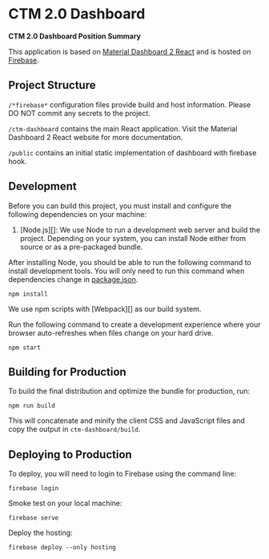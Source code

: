 # CTM 2.0 Dashboard

**CTM 2.0 Dashboard Position Summary**

This application is based on [Material Dashboard 2 React](https://www.creative-tim.com/learning-lab/react/overview/material-dashboard/) and is hosted on [Firebase](https://firebase.google.com/docs).

## Project Structure

`/*firebase*` configuration files provide build and host information. Please DO NOT commit any secrets to the project.

`/ctm-dashboard` contains the main React application. Visit the Material Dashboard 2 React website for more documentation.

`/public` contains an initial static implementation of dashboard with firebase hook.

## Development

Before you can build this project, you must install and configure the following dependencies on your machine:

1. [Node.js][]: We use Node to run a development web server and build the project.
   Depending on your system, you can install Node either from source or as a pre-packaged bundle.

After installing Node, you should be able to run the following command to install development tools.
You will only need to run this command when dependencies change in [package.json](package.json).

```
npm install
```

We use npm scripts with [Webpack][] as our build system.

Run the following command to create a development experience where your browser auto-refreshes when files change on your hard drive.

```
npm start
```

## Building for Production

To build the final distribution and optimize the bundle for production, run:

```
npm run build
```

This will concatenate and minify the client CSS and JavaScript files and copy the output in `ctm-dashboard/build`.

## Deploying to Production

To deploy, you will need to login to Firebase using the command line:

```
firebase login
```

Smoke test on your local machine:

```
firebase serve
```

Deploy the hosting:

```
firebase deploy --only hosting
```
